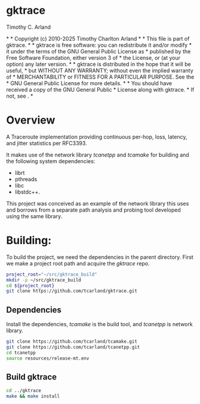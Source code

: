 gktrace
========

Timothy C. Arland <tcarland at gmail dot com>

<notice>
 *
 * Copyright (c) 2010-2025 Timothy Charlton Arland <tcarland@gmail.com>
 *
 * This file is part of gktrace.
 *
 * gktrace is free software: you can redistribute it and/or modify
 * it under the terms of the GNU General Public License as
 * published by the Free Software Foundation, either version 3 of
 * the License, or (at your option) any later version.
 *
 * gktrace is distributed in the hope that it will be useful,
 * but WITHOUT ANY WARRANTY; without even the implied warranty of
 * MERCHANTABILITY or FITNESS FOR A PARTICULAR PURPOSE.  See the
 * GNU General Public License for more details.
 *
 * You should have received a copy of the GNU General Public
 * License along with gktrace.
 * If not, see <http://www.gnu.org/licenses/>.
 *
</notice>
 
# Overview

A Traceroute implementation providing continuous per-hop, loss,
latency, and jitter statistics per RFC3393.

It makes use of the network library *tcanetpp* and *tcamake* for
building and the following system dependencies:
- librt
- pthreads
- libc
- libstdc++.

This project was conceived as an example of the network library this
uses and borrows from a separate path analysis and probing tool
developed using the same library.


# Building:

To build the project, we need the dependencies in the parent directory.
First we make a project root path and acquire the *gktrace* repo.
```bash
project_root="~/src/gktrace_build"
mkdir -p ~/src/gktrace_build
cd ${project_root}
git clone https://github.com/tcarland/gktrace.git
```

## Dependencies

Install the dependencies, *tcamake* is the build tool, and *tcanetpp* is
network library.
```bash
git clone https://github.com/tcarland/tcamake.git
git clone https://github.com/tcarland/tcanetpp.git
cd tcanetpp
source resources/release-mt.env
```

## Build gktrace

```bash
cd ../gktrace
make && make install
```

